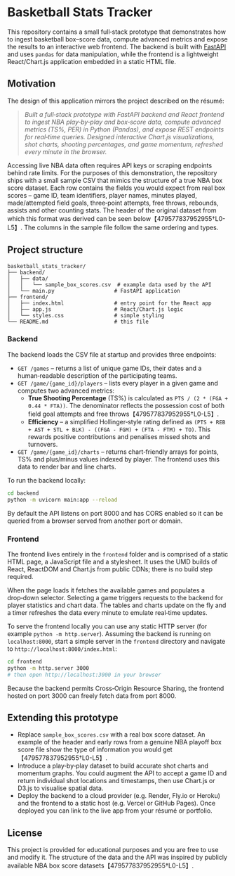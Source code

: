 # Basketball Stats Tracker

This repository contains a small full‑stack prototype that demonstrates how to
ingest basketball box–score data, compute advanced metrics and expose the
results to an interactive web frontend. The backend is built with
[FastAPI](https://fastapi.tiangolo.com/) and uses `pandas` for data
manipulation, while the frontend is a lightweight React/Chart.js application
embedded in a static HTML file.

## Motivation

The design of this application mirrors the project described on the résumé:

> *Built a full‑stack prototype with FastAPI backend and React frontend to
> ingest NBA play‑by‑play and box‑score data, compute advanced metrics
> (TS%, PER) in Python (Pandas), and expose REST endpoints for real‑time
> queries. Designed interactive Chart.js visualizations, shot charts,
> shooting percentages, and game momentum, refreshed every minute in the
> browser.*

Accessing live NBA data often requires API keys or scraping endpoints behind
rate limits. For the purposes of this demonstration, the repository ships
with a small sample CSV that mimics the structure of a true NBA box score
dataset. Each row contains the fields you would expect from real box scores
– game ID, team identifiers, player names, minutes played, made/attempted
field goals, three‑point attempts, free throws, rebounds, assists and other
counting stats. The header of the original dataset from which this format
was derived can be seen below【479577837952955†L0-L5】. The columns in the
sample file follow the same ordering and types.

## Project structure

```
basketball_stats_tracker/
├── backend/
│   ├── data/
│   │   └── sample_box_scores.csv  # example data used by the API
│   └── main.py                   # FastAPI application
├── frontend/
│   ├── index.html                # entry point for the React app
│   ├── app.js                    # React/Chart.js logic
│   └── styles.css                # simple styling
└── README.md                     # this file
```

### Backend

The backend loads the CSV file at startup and provides three endpoints:

* `GET /games` – returns a list of unique game IDs, their dates and a
  human‑readable description of the participating teams.
* `GET /game/{game_id}/players` – lists every player in a given game and
  computes two advanced metrics:
  * **True Shooting Percentage** (TS%) is calculated as
    `PTS / (2 * (FGA + 0.44 * FTA))`. The denominator reflects the
    possession cost of both field goal attempts and free throws【479577837952955†L0-L5】.
  * **Efficiency** – a simplified Hollinger‑style rating defined as
    `(PTS + REB + AST + STL + BLK) - ((FGA - FGM) + (FTA - FTM) + TO)`.
    This rewards positive contributions and penalises missed shots and
    turnovers.
* `GET /game/{game_id}/charts` – returns chart‑friendly arrays for points,
  TS% and plus/minus values indexed by player. The frontend uses this data
  to render bar and line charts.

To run the backend locally:

```bash
cd backend
python -m uvicorn main:app --reload
```

By default the API listens on port 8000 and has CORS enabled so it can be
queried from a browser served from another port or domain.

### Frontend

The frontend lives entirely in the `frontend` folder and is comprised of a
static HTML page, a JavaScript file and a stylesheet. It uses the UMD builds
of React, ReactDOM and Chart.js from public CDNs; there is no build step
required.

When the page loads it fetches the available games and populates a
drop‑down selector. Selecting a game triggers requests to the backend for
player statistics and chart data. The tables and charts update on the fly
and a timer refreshes the data every minute to emulate real‑time updates.

To serve the frontend locally you can use any static HTTP server (for
example `python -m http.server`). Assuming the backend is running on
`localhost:8000`, start a simple server in the `frontend` directory and
navigate to `http://localhost:8000/index.html`:

```bash
cd frontend
python -m http.server 3000
# then open http://localhost:3000 in your browser
```

Because the backend permits Cross‑Origin Resource Sharing, the frontend
hosted on port 3000 can freely fetch data from port 8000.

## Extending this prototype

* Replace `sample_box_scores.csv` with a real box score dataset. An example
  of the header and early rows from a genuine NBA playoff box score file
  show the type of information you would get【479577837952955†L0-L5】.
* Introduce a play‑by‑play dataset to build accurate shot charts and
  momentum graphs. You could augment the API to accept a game ID and
  return individual shot locations and timestamps, then use Chart.js or
  D3.js to visualise spatial data.
* Deploy the backend to a cloud provider (e.g. Render, Fly.io or Heroku)
  and the frontend to a static host (e.g. Vercel or GitHub Pages). Once
  deployed you can link to the live app from your résumé or portfolio.

## License

This project is provided for educational purposes and you are free to use
and modify it. The structure of the data and the API was inspired by
publicly available NBA box score datasets【479577837952955†L0-L5】.